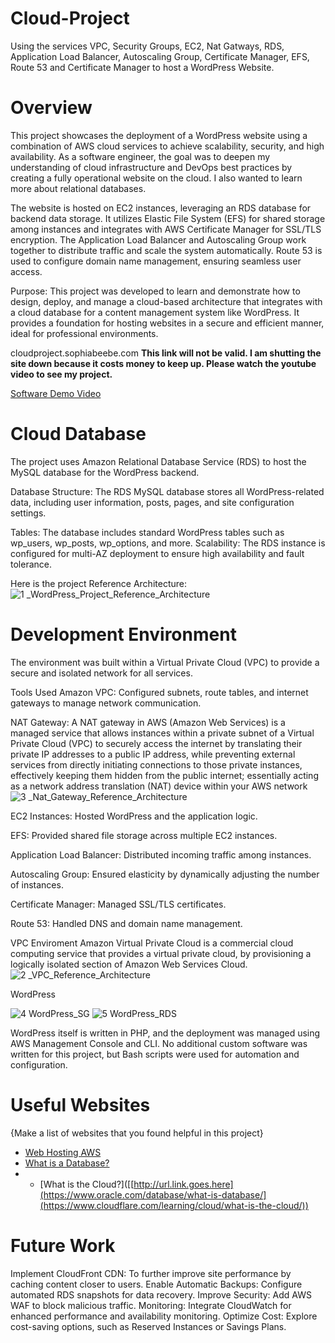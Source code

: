 # Cloud-Project
Using the services VPC, Security Groups, EC2, Nat Gatways, RDS, Application Load Balancer, Autoscaling Group, Certificate Manager, EFS, Route 53 and Certificate Manager to host a WordPress Website. 
# Overview
This project showcases the deployment of a WordPress website using a combination of AWS cloud services to achieve scalability, security, and high availability. As a software engineer, the goal was to deepen my understanding of cloud infrastructure and DevOps best practices by creating a fully operational website on the cloud. I also wanted to learn more about relational databases. 

The website is hosted on EC2 instances, leveraging an RDS database for backend data storage. It utilizes Elastic File System (EFS) for shared storage among instances and integrates with AWS Certificate Manager for SSL/TLS encryption. The Application Load Balancer and Autoscaling Group work together to distribute traffic and scale the system automatically. Route 53 is used to configure domain name management, ensuring seamless user access.

Purpose:
This project was developed to learn and demonstrate how to design, deploy, and manage a cloud-based architecture that integrates with a cloud database for a content management system like WordPress. It provides a foundation for hosting websites in a secure and efficient manner, ideal for professional environments.

cloudproject.sophiabeebe.com **This link will not be valid. I am shutting the site down because it costs money to keep up. Please watch the youtube video to see my project.**


[Software Demo Video]([[https://youtu.be/zfPN8i5sXMo]](https://youtu.be/zfPN8i5sXMo))

# Cloud Database
The project uses Amazon Relational Database Service (RDS) to host the MySQL database for the WordPress backend.

Database Structure:
The RDS MySQL database stores all WordPress-related data, including user information, posts, pages, and site configuration settings.

Tables: The database includes standard WordPress tables such as wp_users, wp_posts, wp_options, and more.
Scalability: The RDS instance is configured for multi-AZ deployment to ensure high availability and fault tolerance.

Here is the project Reference Architecture: 
![1 _WordPress_Project_Reference_Architecture](https://github.com/user-attachments/assets/5decd037-4830-4a84-af5d-24d38339f038)

# Development Environment
The environment was built within a Virtual Private Cloud (VPC) to provide a secure and isolated network for all services.

Tools Used
Amazon VPC: Configured subnets, route tables, and internet gateways to manage network communication.


NAT Gateway:
A NAT gateway in AWS (Amazon Web Services) is a managed service that allows instances within a private subnet of a Virtual Private Cloud (VPC) to securely access the internet by translating their private IP addresses to a public IP address, while preventing external services from directly initiating connections to those private instances, effectively keeping them hidden from the public internet; essentially acting as a network address translation (NAT) device within your AWS network
![3 _Nat_Gateway_Reference_Architecture](https://github.com/user-attachments/assets/7ef68423-678b-44f6-884a-fe3224f067ca)


EC2 Instances: Hosted WordPress and the application logic.


EFS: Provided shared file storage across multiple EC2 instances.


Application Load Balancer: Distributed incoming traffic among instances.


Autoscaling Group: Ensured elasticity by dynamically adjusting the number of instances.


Certificate Manager: Managed SSL/TLS certificates.


Route 53: Handled DNS and domain name management.

VPC Enviroment
Amazon Virtual Private Cloud is a commercial cloud computing service that provides a virtual private cloud, by provisioning a logically isolated section of Amazon Web Services Cloud. 
![2 _VPC_Reference_Architecture](https://github.com/user-attachments/assets/8aa772fb-c2d2-4c74-bd4b-52552a459c87)

WordPress

![4 WordPress_SG](https://github.com/user-attachments/assets/9dca07b3-e598-4dac-acc6-52428845579d)
![5 WordPress_RDS](https://github.com/user-attachments/assets/1332f075-48dc-4e7b-8265-46f8e46f51b2)

WordPress itself is written in PHP, and the deployment was managed using AWS Management Console and CLI. No additional custom software was written for this project, but Bash scripts were used for automation and configuration.

# Useful Websites

{Make a list of websites that you found helpful in this project}

- [Web Hosting AWS]([http://url.link.goes.here](https://aws.amazon.com/websites/))
- [What is a Database?]([http://url.link.goes.here](https://www.oracle.com/database/what-is-database/))
- - [What is the Cloud?]([[http://url.link.goes.here](https://www.oracle.com/database/what-is-database/](https://www.cloudflare.com/learning/cloud/what-is-the-cloud/))

# Future Work

Implement CloudFront CDN: To further improve site performance by caching content closer to users.
Enable Automatic Backups: Configure automated RDS snapshots for data recovery.
Improve Security: Add AWS WAF to block malicious traffic.
Monitoring: Integrate CloudWatch for enhanced performance and availability monitoring.
Optimize Cost: Explore cost-saving options, such as Reserved Instances or Savings Plans.
